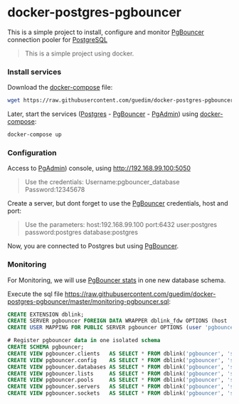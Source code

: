# docker-postgres-pgbouncer

This is a simple project to install, configure and monitor [PgBouncer](https://pgbouncer.github.io) connection pooler for [PostgreSQL](https://www.postgresql.org)

> This is a simple project using docker.

### Install services<a name="install"></a>

Download the [docker-compose](https://docs.docker.com/compose/) file:

```sh
wget https://raw.githubusercontent.com/guedim/docker-postgres-pgbouncer/master/docker-compose.yml
```

Later, start the services ([Postgres](https://www.postgresql.org/) - [PgBouncer](https://pgbouncer.github.io) - [PgAdmin](https://www.pgadmin.org)) using [docker-compose](https://docs.docker.com/compose/):
```sh
docker-compose up
```

### Configuration<a name="configuration"></a>

Access to [PgAdmin](https://www.pgadmin.org))  console, using http://192.168.99.100:5050

> Use the credentials:
> Username:pgbouncer_database
> Password:12345678

Create a server, but dont forget to use the [PgBouncer](https://pgbouncer.github.io) credentials, host and port:

> Use the parameters:
> host:192.168.99.100
> port:6432
> user:postgres
> password:postgres
> database:postgres

Now, you are connected to Postgres but using [PgBouncer](https://pgbouncer.github.io).

### Monitoring<a name="install"></a>

For Monitoring, we will use [PgBouncer stats](https://pgbouncer.github.io/usage.html) in one new database schema.

Execute the sql file https://raw.githubusercontent.com/guedim/docker-postgres-pgbouncer/master/monitoring-pgbouncer.sql:

```sql
CREATE EXTENSION dblink;
CREATE SERVER pgbouncer FOREIGN DATA WRAPPER dblink_fdw OPTIONS (host '192.168.99.100',port '6432', dbname 'pgbouncer');
CREATE USER MAPPING FOR PUBLIC SERVER pgbouncer OPTIONS (user 'pgbouncer');

# Register pgbouncer data in one isolated schema
CREATE SCHEMA pgbouncer;
CREATE VIEW pgbouncer.clients 	AS SELECT * FROM dblink('pgbouncer', 'show clients') 	AS _(type text, "user" text, database text, state text, addr text, port integer, local_addr text, local_port integer, connect_time timestamp with time zone, request_time timestamp with time zone, ptr text, link text, remote_pid smallint, tls text);
CREATE VIEW pgbouncer.config  	AS SELECT * FROM dblink('pgbouncer', 'show config')  	AS _(key text, value text, changeable boolean);
CREATE VIEW pgbouncer.databases AS SELECT * FROM dblink('pgbouncer', 'show databases') 	AS _(name text, host text, port integer, database text, force_user text, pool_size integer, reserve_pool integer, pool_mode text, max_connections integer, current_connections integer, paused integer, disabled integer);
CREATE VIEW pgbouncer.lists 	AS SELECT * FROM dblink('pgbouncer', 'show lists') 		AS _(list text, items int);
CREATE VIEW pgbouncer.pools 	AS SELECT * FROM dblink('pgbouncer', 'show pools') 		AS _(database text, "user" text, cl_active integer, cl_waiting integer, sv_active integer, sv_idle integer, sv_used integer, sv_tested integer, sv_login integer, maxwait integer, pool_mode text);
CREATE VIEW pgbouncer.servers 	AS SELECT * FROM dblink('pgbouncer', 'show servers') 	AS _(type text, "user" text, database text, state text, addr text, port integer, local_addr text, local_port integer, connect_time timestamp with time zone, request_time timestamp with time zone, ptr text, link text, remote_pid smallint, tls text);
CREATE VIEW pgbouncer.sockets 	AS SELECT * FROM dblink('pgbouncer', 'show sockets') 	AS _(type text, "user" text, database text, state text, addr text, port int, local_addr text, local_port int, connect_time timestamp with time zone, request_time timestamp with time zone, ptr text, link text, recv_pos int, pkt_pos int, pkt_remain int, send_pos int, send_remain int, pkt_avail int, send_avail int);
```


